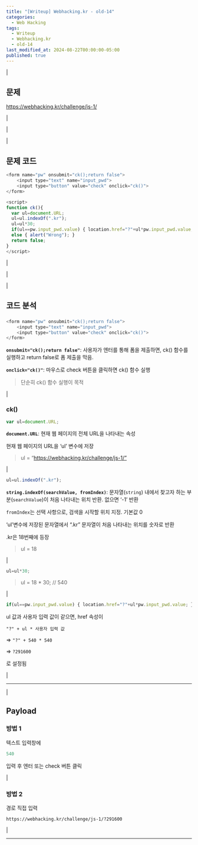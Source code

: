 ```yaml
---
title: "[Writeup] Webhacking.kr - old-14"
categories:
  - Web Hacking
tags:
  - Writeup
  - Webhacking.kr
  - old-14
last_modified_at: 2024-08-22T00:00:00-05:00
published: true
---
```


|

## 문제

<https://webhacking.kr/challenge/js-1/>

|

|

|

## 문제 코드

```js
<form name="pw" onsubmit="ck();return false">
	<input type="text" name="input_pwd">
	<input type="button" value="check" onclick="ck()">
</form>

<script>
function ck(){
  var ul=document.URL;
  ul=ul.indexOf(".kr");
  ul=ul*30;
  if(ul==pw.input_pwd.value) { location.href="?"+ul*pw.input_pwd.value; }
  else { alert("Wrong"); }
  return false;
}
</script>
```

|

|

|

## 코드 분석

### <form>

```js
<form name="pw" onsubmit="ck();return false">
	<input type="text" name="input_pwd">
	<input type="button" value="check" onclick="ck()">
</form>
```

**`onsubmit="ck();return false"`**: 사용자가 엔터를 통해 폼을 제출하면, ck() 함수를 실행하고 return false로 폼 제출을 막음.

**`onclick="ck()"`**: 마우스로 check 버튼을 클릭하면 ck() 함수 실행

> 단순히 ck() 함수 실행이 목적

|

### ck()

```js
var ul=document.URL;
```

**`document.URL`**: 현재 웹 페이지의 전체 URL을 나타내는 속성

현재 웹 페이지의 URL을 ‘ul’ 변수에 저장

> ul = “https://webhacking.kr/challenge/js-1/”

|

```js
ul=ul.indexOf(".kr");
```

**`string.indexOf(searchValue, fromIndex)`**: 문자열(`string`) 내에서 찾고자 하는 부분(`searchValue`)이 처음 나타내는 위치 반환. 없으면 ‘-1’ 반환

`fromIndex`는 선택 사항으로, 검색을 시작할 위치 지정. 기본값 0

‘ul’변수에 저장된 문자열에서 “.kr” 문자열이 처음 나타내는 위치를 숫자로 반환

.kr은 18번째에 등장

> ul = 18

|

```js
ul=ul*30;
```

> ul = 18 * 30; // 540

|

```js
if(ul==pw.input_pwd.value) { location.href="?"+ul*pw.input_pwd.value; }
```

ul 값과 사용자 입력 값이 같으면, href 속성이

`"?" + ul * 사용자 입력 값`

=> `"?" + 540 * 540`

=> `?291600`

로 설정됨

|

---

|

## Payload

### 방법 1 

텍스트 입력창에

```jsx
540
```

입력 후 엔터 또는 check 버튼 클릭

|

### 방법 2 

경로 직접 입력

```
https://webhacking.kr/challenge/js-1/?291600
```

|

---